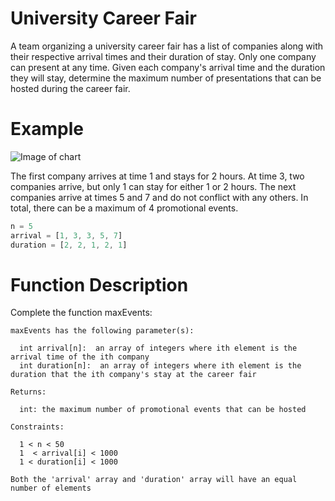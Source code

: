 # University Career Fair

A team organizing a university career fair has a list of companies along with their respective arrival times and their duration of stay. Only one company can present at any time. Given each company's arrival time and the duration they will stay, determine the maximum number of presentations that can be hosted during the career fair.

# Example

![Image of chart](https://gunargessner.com/_next/image?url=%2Fposts%2Fcode-interview%2Funiversity-career-fair-example.png&w=1200&q=75)

The first company arrives at time 1 and stays for 2 hours. At time 3, two companies arrive, but only 1 can stay for either 1 or 2 hours. The next companies arrive at times 5 and 7 and do not conflict with any others. In total, there can be a maximum of 4 promotional events.

```javascript
n = 5
arrival = [1, 3, 3, 5, 7]
duration = [2, 2, 1, 2, 1] 
```
# Function Description
Complete the function maxEvents:

```
maxEvents has the following parameter(s):

  int arrival[n]:  an array of integers where ith element is the arrival time of the ith company
  int duration[n]:  an array of integers where ith element is the duration that the ith company's stay at the career fair

Returns:

  int: the maximum number of promotional events that can be hosted 

Constraints:

  1 < n < 50
  1  < arrival[i] < 1000
  1 < duration[i] < 1000
  
Both the 'arrival' array and 'duration' array will have an equal number of elements
```